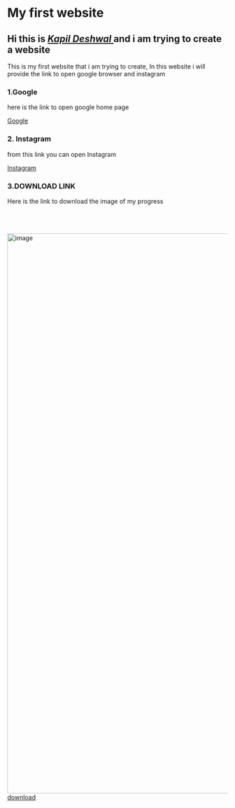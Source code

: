 <html> 
<head>
<title> MY FIRST HTML SITE  </title>
</head>
<body>
  <h1> My first website  </h1>
  <h2> Hi this is <b> <u> <i> Kapil Deshwal </b> </u> </i> and i am trying to create a website</h2>
  <p> This is my first website that i am trying to create,  In this website i will provide the link to open google browser and  instagram </p>
<h3> <b>1.Google </b> </h3>
<p> here is the link to open google home page  </p>
<a href="https://www.google.com" target="_blank" title="open Google in new tab"> Google</a>
<h3> <b>2. Instagram</b> </h3>
<p> from this link you can open Instagram</p>
<a href="http://www.instagram.com" target="_blank" title="by clicking here you can open instagram"> Instagram </a>
<h3> 3.DOWNLOAD LINK</h3>
<P> Here is the link to download the image of my progress</P>
<br>
<br>
<br>
<img src="24.jpg" alt="image" width="1080" height="1280">
<br>
<a href="cv.pdf"> download</a>
<br>
<br>
</body> 
</html>
